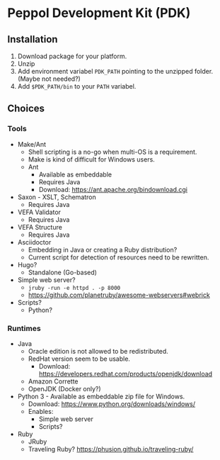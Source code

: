 # Peppol Development Kit (PDK)


## Installation

1. Download package for your platform.
2. Unzip
3. Add environment variabel `PDK_PATH` pointing to the unzipped folder. (Maybe not needed?)
4. Add `$PDK_PATH/bin` to your `PATH` variabel.



## Choices


### Tools

* Make/Ant
  * Shell scripting is a no-go when multi-OS is a requirement.
  * Make is kind of difficult for Windows users.
  * Ant
    * Available as embeddable
    * Requires Java
    * Download: https://ant.apache.org/bindownload.cgi
* Saxon - XSLT, Schematron
  * Requires Java
* VEFA Validator
  * Requires Java
* VEFA Structure
  * Requires Java
* Asciidoctor
  * Embedding in Java or creating a Ruby distribution?
  * Current script for detection of resources need to be rewritten.
* Hugo?
  * Standalone (Go-based)
* Simple web server?
  * `jruby -run -e httpd . -p 8000`
  * https://github.com/planetruby/awesome-webservers#webrick
* Scripts?
  * Python?


### Runtimes

* Java
  * Oracle edition is not allowed to be redistributed.
  * RedHat version seem to be usable.
    * Download: https://developers.redhat.com/products/openjdk/download
  * Amazon Corrette
  * OpenJDK (Docker only?)
* Python 3 - Available as embeddable zip file for Windows.
  * Download: https://www.python.org/downloads/windows/
  * Enables:
    * Simple web server
    * Scripts?
* Ruby
  * JRuby
  * Traveling Ruby? https://phusion.github.io/traveling-ruby/

